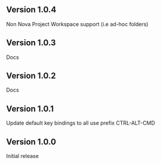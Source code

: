 ## Version 1.0.4

Non Nova Project Workspace support (i.e ad-hoc folders)

## Version 1.0.3

Docs

## Version 1.0.2

Docs

## Version 1.0.1

Update default key bindings to all use prefix CTRL-ALT-CMD

## Version 1.0.0

Initial release
